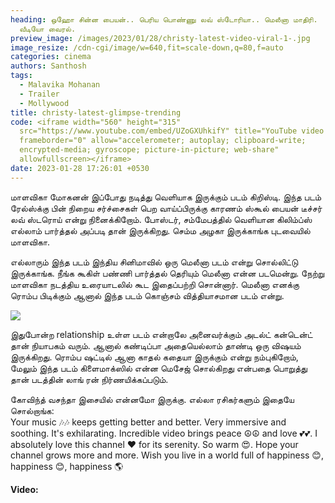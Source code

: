 ```yaml
---
heading: ஒஹோ சின்ன பையன்.. பெரிய பொண்ணு லவ் ஸ்டோரியா.. மெலீனா மாதிரி.  லேட்டஸ்ட்
  வீடியோ வைரல்.
preview_image: /images/2023/01/28/christy-latest-video-viral-1-.jpg
image_resize: /cdn-cgi/image/w=640,fit=scale-down,q=80,f=auto
categories: cinema
authors: Santhosh
tags:
  - Malavika Mohanan
  - Trailer
  - Mollywood
title: christy-latest-glimpse-trending
code: <iframe width="560" height="315"
  src="https://www.youtube.com/embed/UZoGXUhkifY" title="YouTube video player"
  frameborder="0" allow="accelerometer; autoplay; clipboard-write;
  encrypted-media; gyroscope; picture-in-picture; web-share"
  allowfullscreen></iframe>
date: 2023-01-28 17:26:01 +0530
---
```

மாளவிகா மோகனன் இப்போது நடித்து வெளியாக இருக்கும் படம் கிறிஸ்டி. இந்த படம் ரேல்ஸ்க்கு பின் நிறைய சர்ச்சைகள் பெற வாய்ப்பிருக்கு காரணம் ஸ்கூல் பையன் டீச்சர் லவ் ஸ்டரொய் என்று நினைக்கிறோம். போஸ்டர், சம்மேபத்தில் வெளியான கிலிம்ப்ஸ் எல்லாம் பார்த்தல் அப்படி தான் இருக்கிறது. செம்ம அழகா இருக்காங்க புடவையில் மாளவிகா. 

எல்லாரும் இந்த படம் இந்திய சினிமாவில் ஒரு மெலீனா படம் என்று சொல்லிட்டு இருக்காங்க. நீங்க கூகிள் பண்ணி பார்த்தல் தெரியும் மெலீனா என்ன படமென்று. நேற்று மாளவிகா நடத்திய உரையாடலில் கூட இதைப்பற்றி சொன்னார். மெலீனா எனக்கு ரொம்ப பிடிக்கும் ஆனால் இந்த படம் கொஞ்சம் வித்தியாசமான படம் என்று.

![](/images/2023/01/28/christy-latest-video-viral-2-.jpg)

இதுபோன்ற relationship உள்ள படம் என்றாலே அனைவர்க்கும் அடல்ட் கன்டென்ட் தான் நியாபகம் வரும். ஆனால் கண்டிப்பா அதையெல்லாம் தாண்டி ஒரு விஷயம் இருக்கிறது. ரொம்ப ஷட்டில் ஆனா காதல் கதையா இருக்கும் என்று நம்புகிறோம், மேலும் இந்த படம் கிளைமாக்ஸில் என்ன மெசேஜ் சொல்கிறது என்பதை பொறுத்து தான் படத்தின் லாங் ரன் நிர்ணயிக்கப்படும். 

கோவிந்த் வசந்தா இசையில் என்னமோ இருக்கு. எல்லா ரசிகர்களும் இதையே சொல்றாங்க:\
Your music 🎶🎶 keeps getting better and better. Very immersive and soothing. It's exhilarating. Incredible video brings peace ☮☮ and love 💕💕. I absolutely love this channel ❤ for its serenity. So warm 😍. Hope your channel grows more and more. Wish you live in a world full of happiness 😊, happiness 😊, happiness 🌎

**V﻿ideo:**